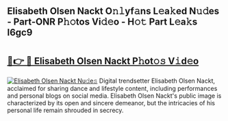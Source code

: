 ## Elisabeth Olsen Nackt O𝚗𝚕yf𝚊ns L𝚎a𝚔ed N𝚞𝚍es - Part-ONR P𝚑𝚘tos Vi𝚍𝚎o - H𝚘𝚝 Part L𝚎a𝚔s I6gc9

# <h2><a href="http://kf2ocx.oniu.top/?m=Elisabeth+Olsen+Nackt">🔗👉 🔴 Elisabeth Olsen Nackt P𝚑ot𝚘𝚜 V𝚒d𝚎o</a></h2>

[![Elisabeth Olsen Nackt Nu𝚍e𝚜](https://i.imgur.com/0qMVB7G.gif)](http://kf2ocx.oniu.top/?m=Elisabeth+Olsen+Nackt)
Digital trendsetter Elisabeth Olsen Nackt, acclaimed for sharing dance and lifestyle content, including performances and personal blogs on social media. Elisabeth Olsen Nackt's public image is characterized by its open and sincere demeanor, but the intricacies of his personal life remain shrouded in secrecy.  

